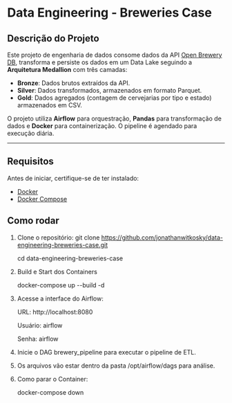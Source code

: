 # Data Engineering - Breweries Case

## Descrição do Projeto

Este projeto de engenharia de dados consome dados da API [Open Brewery DB](https://api.openbrewerydb.org/breweries), transforma e persiste os dados em um Data Lake seguindo a **Arquitetura Medallion** com três camadas:

- **Bronze**: Dados brutos extraídos da API.
- **Silver**: Dados transformados, armazenados em formato Parquet.
- **Gold**: Dados agregados (contagem de cervejarias por tipo e estado) armazenados em CSV.

O projeto utiliza **Airflow** para orquestração, **Pandas** para transformação de dados e **Docker** para containerização. O pipeline é agendado para execução diária.

---

## Requisitos

Antes de iniciar, certifique-se de ter instalado:

- [Docker](https://www.docker.com/get-started)
- [Docker Compose](https://docs.docker.com/compose/install/)

## Como rodar

1. Clone o repositório:
   git clone https://github.com/jonathanwitkosky/data-engineering-breweries-case.git

   cd data-engineering-breweries-case

2. Build e Start dos Containers

   docker-compose up --build -d

3. Acesse a interface do Airflow:

   URL: http://localhost:8080

   Usuário: airflow

   Senha: airflow

4. Inicie o DAG brewery_pipeline para executar o pipeline de ETL.

5. Os arquivos vão estar dentro da pasta /opt/airflow/dags para análise.

6. Como parar o Container:
   
   docker-compose down
